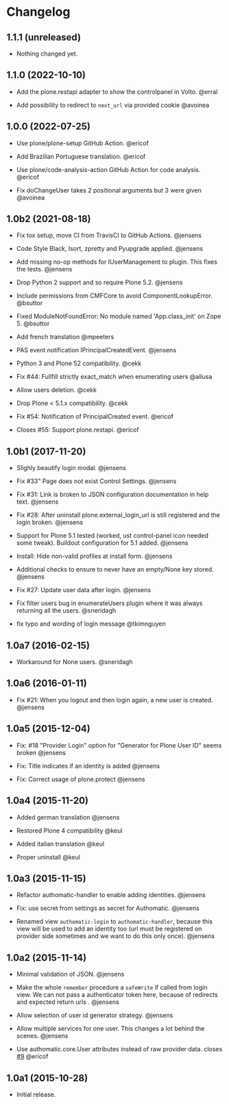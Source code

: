 # Changelog

## 1.1.1 (unreleased)

- Nothing changed yet.


## 1.1.0 (2022-10-10)

- Add the plone.restapi adapter to show the controlpanel in Volto. @erral

- Add possibility to redirect to `next_url` via provided cookie @avoinea


## 1.0.0 (2022-07-25)

- Use plone/plone-setup GitHub Action. @ericof

- Add Brazilian Portuguese translation. @ericof

- Use plone/code-analysis-action GitHub Action for code analysis. @ericof

- Fix doChangeUser takes 2 positional arguments but 3 were given @avoinea

## 1.0b2 (2021-08-18)

- Fix tox setup, move CI from TravisCI to GitHub Actions. @jensens

- Code Style Black, Isort, zpretty and Pyupgrade applied. @jensens

- Add missing no-op methods for IUserManagement to plugin.
  This fixes the tests. @jensens

- Drop Python 2 support and so require Plone 5.2. @jensens

- Include permissions from CMFCore to avoid ComponentLookupError. @bsuttor

- Fixed ModuleNotFoundError: No module named 'App.class_init' on Zope 5. @bsuttor

- Add french translation @mpeeters

- PAS event notification IPrincipalCreatedEvent. @jensens

- Python 3 and Plone 52 compatibility. @cekk

- Fix #44: Fullfill strictly exact_match when enumerating users @allusa

- Allow users deletion. @cekk

- Drop Plone < 5.1.x compatibility. @cekk

- Fix #54: Notification of PrincipalCreated event. @ericof

- Closes #55: Support plone.restapi. @ericof

## 1.0b1 (2017-11-20)

- Slighly beautify login modal. @jensens

- Fix #33" Page does not exist Control Settings. @jensens

- Fix #31: Link is broken to JSON configuration documentation in help text. @jensens

- Fix #28: After uninstall plone.external_login_url is still registered and the login broken. @jensens

- Support for Plone 5.1 tested (worked, ust control-panel icon needed some tweak).
  Buildout configuration for 5.1 added. @jensens

- Install: Hide non-valid profiles at install form. @jensens

- Additional checks to ensure to never have an empty/None key stored. @jensens

- Fix #27: Update user data after login. @jensens

- Fix filter users bug in enumerateUsers plugin where it was always returning
  all the users. @sneridagh

- fix typo and wording of login message @tkimnguyen


## 1.0a7 (2016-02-15)

- Workaround for None users. @sneridagh


## 1.0a6 (2016-01-11)

- Fix #21: When you logout and then login again, a new user is created. @jensens


## 1.0a5 (2015-12-04)

- Fix: #18 "Provider Login" option for "Generator for Plone User ID" seems
  broken @jensens

- Fix: Title indicates if an identity is added @jensens

- Fix: Correct usage of plone.protect @jensens


## 1.0a4 (2015-11-20)

- Added german translation @jensens

- Restored Plone 4 compatibility @keul

- Added italian translation @keul

- Proper uninstall @keul

## 1.0a3 (2015-11-15)

- Refactor authomatic-handler to enable adding identities. @jensens

- Fix: use secret from settings as secret for Authomatic. @jensens

- Renamed view ``authomatic-login`` to ``authomatic-handler``, because this
  view will be used to add an identity too (url must be registered on provider
  side sometimes and we want to do this only once). @jensens


## 1.0a2 (2015-11-14)

- Minimal validation of JSON. @jensens

- Make the whole ``remember`` procedure a ``safeWrite`` if called from login
  view. We can not pass a authenticator token here, because of redirects and
  expected return urls . @jensens

- Allow selection of user id generator strategy. @jensens

- Allow multiple services for one user. This changes a lot behind the scenes. @jensens

- Use authomatic.core.User attributes instead of raw provider data. closes [#9](https://github.com/collective/pas.plugins.authomatic/issues/9) @ericof


## 1.0a1 (2015-10-28)

- Initial release.
